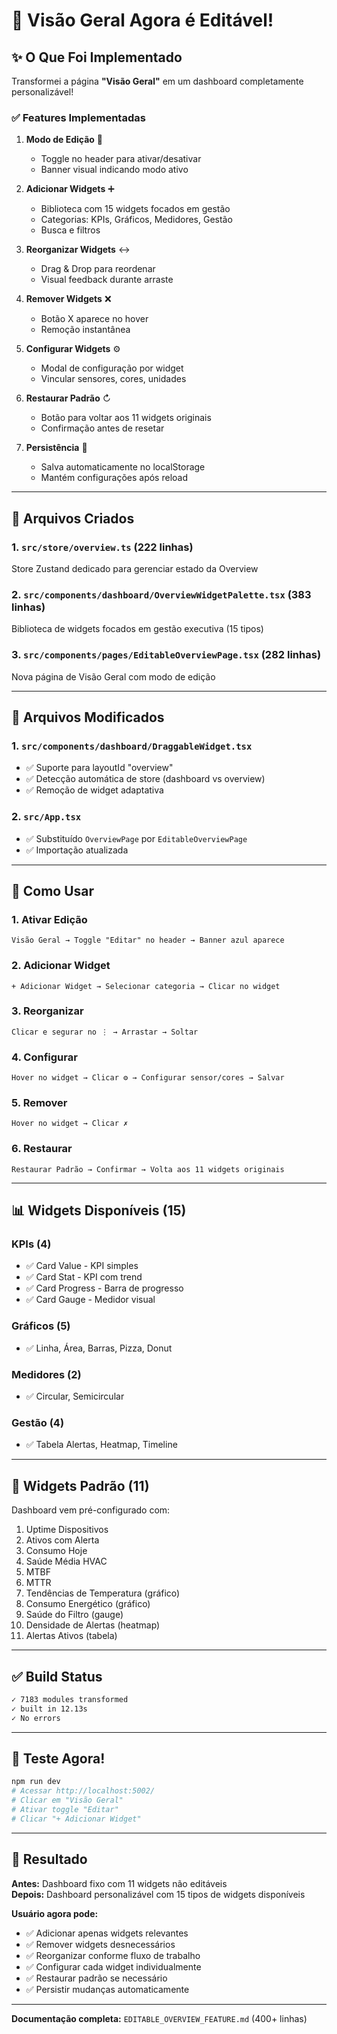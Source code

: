 # 🎉 Visão Geral Agora é Editável!

## ✨ O Que Foi Implementado

Transformei a página **"Visão Geral"** em um dashboard completamente personalizável!

### ✅ Features Implementadas

1. **Modo de Edição** 📝
   - Toggle no header para ativar/desativar
   - Banner visual indicando modo ativo

2. **Adicionar Widgets** ➕
   - Biblioteca com 15 widgets focados em gestão
   - Categorias: KPIs, Gráficos, Medidores, Gestão
   - Busca e filtros

3. **Reorganizar Widgets** ↔️
   - Drag & Drop para reordenar
   - Visual feedback durante arraste

4. **Remover Widgets** ❌
   - Botão X aparece no hover
   - Remoção instantânea

5. **Configurar Widgets** ⚙️
   - Modal de configuração por widget
   - Vincular sensores, cores, unidades

6. **Restaurar Padrão** ↻
   - Botão para voltar aos 11 widgets originais
   - Confirmação antes de resetar

7. **Persistência** 💾
   - Salva automaticamente no localStorage
   - Mantém configurações após reload

---

## 📁 Arquivos Criados

### 1. `src/store/overview.ts` (222 linhas)
Store Zustand dedicado para gerenciar estado da Overview

### 2. `src/components/dashboard/OverviewWidgetPalette.tsx` (383 linhas)
Biblioteca de widgets focados em gestão executiva (15 tipos)

### 3. `src/components/pages/EditableOverviewPage.tsx` (282 linhas)
Nova página de Visão Geral com modo de edição

---

## 🔧 Arquivos Modificados

### 1. `src/components/dashboard/DraggableWidget.tsx`
- ✅ Suporte para layoutId "overview"
- ✅ Detecção automática de store (dashboard vs overview)
- ✅ Remoção de widget adaptativa

### 2. `src/App.tsx`
- ✅ Substituído `OverviewPage` por `EditableOverviewPage`
- ✅ Importação atualizada

---

## 🎨 Como Usar

### 1. Ativar Edição
```
Visão Geral → Toggle "Editar" no header → Banner azul aparece
```

### 2. Adicionar Widget
```
+ Adicionar Widget → Selecionar categoria → Clicar no widget
```

### 3. Reorganizar
```
Clicar e segurar no ⋮ → Arrastar → Soltar
```

### 4. Configurar
```
Hover no widget → Clicar ⚙️ → Configurar sensor/cores → Salvar
```

### 5. Remover
```
Hover no widget → Clicar ✗
```

### 6. Restaurar
```
Restaurar Padrão → Confirmar → Volta aos 11 widgets originais
```

---

## 📊 Widgets Disponíveis (15)

### KPIs (4)
- ✅ Card Value - KPI simples
- ✅ Card Stat - KPI com trend
- ✅ Card Progress - Barra de progresso
- ✅ Card Gauge - Medidor visual

### Gráficos (5)
- ✅ Linha, Área, Barras, Pizza, Donut

### Medidores (2)
- ✅ Circular, Semicircular

### Gestão (4)
- ✅ Tabela Alertas, Heatmap, Timeline

---

## 🎯 Widgets Padrão (11)

Dashboard vem pré-configurado com:
1. Uptime Dispositivos
2. Ativos com Alerta
3. Consumo Hoje
4. Saúde Média HVAC
5. MTBF
6. MTTR
7. Tendências de Temperatura (gráfico)
8. Consumo Energético (gráfico)
9. Saúde do Filtro (gauge)
10. Densidade de Alertas (heatmap)
11. Alertas Ativos (tabela)

---

## ✅ Build Status

```bash
✓ 7183 modules transformed
✓ built in 12.13s
✓ No errors
```

---

## 🚀 Teste Agora!

```bash
npm run dev
# Acessar http://localhost:5002/
# Clicar em "Visão Geral"
# Ativar toggle "Editar"
# Clicar "+ Adicionar Widget"
```

---

## 🎉 Resultado

**Antes:** Dashboard fixo com 11 widgets não editáveis  
**Depois:** Dashboard personalizável com 15 tipos de widgets disponíveis

**Usuário agora pode:**
- ✅ Adicionar apenas widgets relevantes
- ✅ Remover widgets desnecessários
- ✅ Reorganizar conforme fluxo de trabalho
- ✅ Configurar cada widget individualmente
- ✅ Restaurar padrão se necessário
- ✅ Persistir mudanças automaticamente

---

**Documentação completa:** `EDITABLE_OVERVIEW_FEATURE.md` (400+ linhas)
